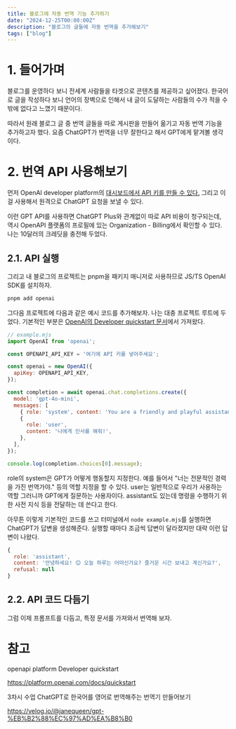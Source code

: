 ```yaml
---
title: 블로그에 자동 번역 기능 추가하기
date: "2024-12-25T00:00:00Z"
description: "블로그의 글들에 자동 번역을 추가해보기"
tags: ["blog"]
---
```


# 1. 들어가며

블로그를 운영하다 보니 전세계 사람들을 타겟으로 콘텐츠를 제공하고 싶어졌다. 한국어로 글을 작성하다 보니 언어의 장벽으로 인해서 내 글이 도달하는 사람들의 수가 적을 수밖에 없다고 느꼈기 때문이다.

따라서 원래 블로그 글 중 번역 글들을 따로 게시판을 만들어 옮기고 자동 번역 기능을 추가하고자 했다. 요즘 ChatGPT가 번역을 너무 잘한다고 해서 GPT에게 맡겨볼 생각이다.

# 2. 번역 API 사용해보기

먼저 OpenAI developer platform의 [대시보드에서 API 키를 만들 수 있다.](https://platform.openai.com/api-keys) 그리고 이걸 사용해서 원격으로 ChatGPT 요청을 보낼 수 있다.

이런 GPT API를 사용하면 ChatGPT Plus와 관계없이 따로 API 비용이 청구되는데, 역시 OpenAPI 플랫폼의 프로필에 있는 Organization - Billing에서 확인할 수 있다. 나는 10달러의 크레딧을 충전해 두었다.

## 2.1. API 실행

그리고 내 블로그의 프로젝트는 pnpm을 패키지 매니저로 사용하므로 JS/TS OpenAI SDK를 설치하자.

```bash
pnpm add openai
```

그다음 프로젝트에 다음과 같은 예시 코드를 추가해보자. 나는 대충 프로젝트 루트에 두었다. 기본적인 부분은 [OpenAI의 Developer quickstart 문서](https://platform.openai.com/docs/quickstart?language-preference=javascript)에서 가져왔다.

```javascript
// example.mjs
import OpenAI from 'openai';

const OPENAPI_API_KEY = '여기에 API 키를 넣어주세요';

const openai = new OpenAI({
  apiKey: OPENAPI_API_KEY,
});

const completion = await openai.chat.completions.create({
  model: 'gpt-4o-mini',
  messages: [
    { role: 'system', content: 'You are a friendly and playful assistant.' },
    {
      role: 'user',
      content: '나에게 인사를 해줘!',
    },
  ],
});

console.log(completion.choices[0].message);
```

role의 system은 GPT가 어떻게 행동할지 지정한다. 예를 들어서 "너는 전문적인 경력을 가진 번역가야." 등의 역할 지정을 할 수 있다. user는 일반적으로 우리가 사용하는 역할 그러니까 GPT에게 질문하는 사용자이다. assistant도 있는데 명령을 수행하기 위한 사전 지식 등을 전달하는 데 쓴다고 한다.

아무튼 이렇게 기본적인 코드를 쓰고 터미널에서 `node example.mjs`를 실행하면 ChatGPT가 답변을 생성해준다. 실행할 때마다 조금씩 답변이 달라졌지만 대략 이런 답변이 나왔다.

```js
{
  role: 'assistant',
  content: '안녕하세요! 😊 오늘 하루는 어떠신가요? 즐거운 시간 보내고 계신가요?',
  refusal: null
}
```

## 2.2. API 코드 다듬기

그럼 이제 프롬프트를 다듬고, 특정 문서를 가져와서 번역해 보자.


# 참고

openapi platform Developer quickstart

https://platform.openai.com/docs/quickstart

3차시 수업 ChatGPT로 한국어를 영어로 번역해주는 번역기 만들어보기

https://velog.io/@janequeen/gpt-%EB%B2%88%EC%97%AD%EA%B8%B0